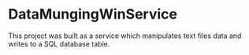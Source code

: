 # DataMungingWinService
This project was built as a service which manipulates text files data and writes to a SQL database table.
